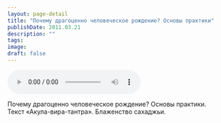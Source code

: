 ```yaml
---
layout: page-detail
title: "Почему драгоценно человеческое рождение? Основы практики"
publishDate: 2011.03.21
description: ""
tags:
image:
draft: false
---
```


<audio title="2011.03.21 - Почему драгоценно человеческое рождение? Основы практики.mp3" src="https://filer-api.advayta.org/v1.0/public/files/75773" controls=""></audio>

 Почему драгоценно человеческое рождение? Основы практики.  
 Текст «Акула-вира-тантра». Блаженство сахаджьи.  

  
